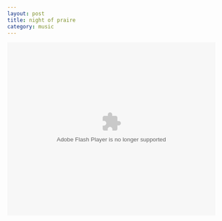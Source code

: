 ```yaml
---
layout: post
title: night of praire
category: music
---
```

<embed src="http://player.youku.com/player.php/sid/XNzEzMDAzMDA=/v.swf" quality="high" width="480" height="400" align="middle" allowScriptAccess="sameDomain" allowFullscreen="true" type="application/x-shockwave-flash"></embed>
